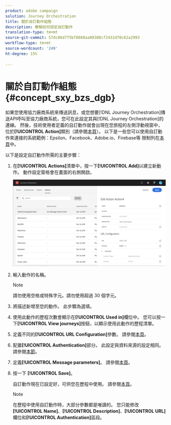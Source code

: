 ```yaml
---
product: adobe campaign
solution: Journey Orchestration
title: 關於自訂動作組態
description: 瞭解如何設定自訂動作
translation-type: tm+mt
source-git-commit: 57dc86d775bf8860aa09300cf2432d70c62a2993
workflow-type: tm+mt
source-wordcount: '249'
ht-degree: 15%

---
```



# 關於自訂動作組態 {#concept_sxy_bzs_dgb}

如果您使用協力廠商系統來傳送訊息，或您想要[!DNL Journey Orchestration]傳送API呼叫至協力廠商系統，您可在此設定其與[!DNL Journey Orchestration]的連線。 然後，技術使用者定義的自訂動作就會出現在您旅程的左側浮動視窗中，位於&#x200B;**[!UICONTROL Action]**&#x200B;類別（請參閱[本頁](../building-journeys/about-action-activities.md)）。 以下是一些您可以使用自訂動作來連接的系統範例：Epsilon、Facebook、Adobe.io、Firebase等
限制列在[本頁](../about/limitations.md)中。

以下是設定自訂動作所需的主要步驟：

1. 在&#x200B;**[!UICONTROL Actions]**&#x200B;清單中，按一下&#x200B;**[!UICONTROL Add]**&#x200B;以建立新動作。 動作設定窗格會在畫面的右側開啟。

   ![](../assets/custom2.png)

1. 輸入動作的名稱。

   >[!NOTE]
   >
   >請勿使用空格或特殊字元。請勿使用超過 30 個字元。

1. 將描述新增至您的動作。 此步驟為選填。
1. 使用此動作的歷程次數會顯示在&#x200B;**[!UICONTROL Used in]**&#x200B;欄位中。 您可以按一下&#x200B;**[!UICONTROL View journeys]**&#x200B;按鈕，以顯示使用此動作的歷程清單。
1. 定義不同的&#x200B;**[!UICONTROL URL Configuration]**&#x200B;參數。 請參閱[本頁](../action/url-configuration.md)。
1. 配置&#x200B;**[!UICONTROL Authentication]**&#x200B;部分。 此設定與資料來源的設定相同。  請參閱[本節](../datasource/external-data-sources.md#section_wjp_nl5_nhb)。
1. 定義&#x200B;**[!UICONTROL Message parameters]**。 請參閱[本頁](../action/defining-the-message-parameters.md)。
1. 按一下 **[!UICONTROL Save]**。

   自訂動作現在已設定好，可供您在歷程中使用。 請參閱[本頁](../building-journeys/about-action-activities.md)。

   >[!NOTE]
   >
   >在歷程中使用自訂動作時，大部分參數都是唯讀的。 您只能修改&#x200B;**[!UICONTROL Name]**、**[!UICONTROL Description]**、**[!UICONTROL URL]**&#x200B;欄位和&#x200B;**[!UICONTROL Authentication]**&#x200B;區段。
